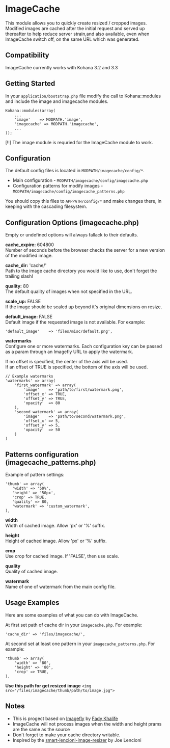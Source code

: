 # ImageCache

This module allows you to quickly create resized / cropped images.  
Modified images are cached after the initial request and served up thereafter to help reduce server strain,and also available, even when ImageCache switch off, on the same URL which was generated.

## Compatibility

ImageCache currently works with Kohana 3.2 and 3.3

## Getting Started

In your `application/bootstrap.php` file modify the call to Kohana::modules and include the image and imagecache modules.

    Kohana::modules(array(
        ...
        'image'    => MODPATH.'image',
        'imagecache' => MODPATH.'imagecache',
        ...
    ));

[!!] The image module is requried for the ImageCache module to work.

## Configuration

The default config files is located in `MODPATH/imagecache/config/*`.
 - Main configuration - `MODPATH/imagecache/config/imagecache.php`
 - Configuration patterns for modify images - `MODPATH/imagecache/config/imagecache_patterns.php`

You should copy this files to `APPPATH/config/*` and make changes there, in keeping with the cascading filesystem.

## Configuration Options (imagecache.php)

Empty or undefined options will always fallack to their defaults.

**cache_expire:** 604800  
Number of seconds before the browser checks the server for a new version of the modified image.

**cache_dir:** 'cache/'  
Path to the image cache directory you would like to use, don't forget the trailing slash!

**quality:** 80  
The default quality of images when not specified in the URL.

**scale_up:** FALSE  
If the image should be scaled up beyond it's original dimensions on resize.

**default_image:** FALSE  
Default image if the requested image is not available.
For example:

    'default_image'    => 'files/misc/default.png',

**watermarks**  
Configure one or more watermarks. Each configuration key can be passed as a param through an Imagefly URL to apply the watermark.

If no offset is specified, the center of the axis will be used.  
If an offset of TRUE is specified, the bottom of the axis will be used.

    // Example watermarks
    'watermarks' => array(
        'first_watermark' => array(
            'image'    => 'path/to/first/watermark.png',
            'offset_x' => TRUE,
            'offset_y' => TRUE,
            'opacity'  => 80
        ),
        'second_watermark' => array(
            'image'    => 'path/to/second/watermark.png',
            'offset_x' => 5,
            'offset_y' => 5,
            'opacity'  => 50
        )
    )

## Patterns configuration (imagecache_patterns.php)

Example of pattern settings:

    'thumb' => array(
       'width' => '50%',
       'height' => '50px',
       'crop' => TRUE,
       'quality' => 80,
       'watermark' => 'custom_watermark',
    ),

**width**  
Width of cached image. Allow 'px' or '%' suffix.

**height**  
Height of cached image. Allow 'px' or '%' suffix.

**crop**  
Use crop for cached image. If 'FALSE', then use scale.

**quality**  
Quality of cached image.

**watermark**  
Name of one of watermark from the main config file.

## Usage Examples

Here are some examples of what you can do with ImageCache.

At first set path of cache dir in your `imagecache.php`.
For example:

    'cache_dir' => 'files/imagecache/',

At second set at least one pattern in your `imagecache_patterns.php`.
For example:

    'thumb' => array(
        'width' => '80',
        'height' => '80',
        'crop' => TRUE,
    ),

**Use this path for get resized image**
`<img src="/files/imagecache/thumb/path/to/image.jpg">`

## Notes

* This is progect based on [Imagefly](https://github.com/Bodom78/kohana-imagefly) by [Fady Khalife](https://github.com/Bodom78)
* ImageCache will not process images when the width and height prams are the same as the source
* Don't forget to make your cache directory writable.
* Inspired by the [smart-lencioni-image-resizer](http://code.google.com/p/smart-lencioni-image-resizer/) by Joe Lencioni

